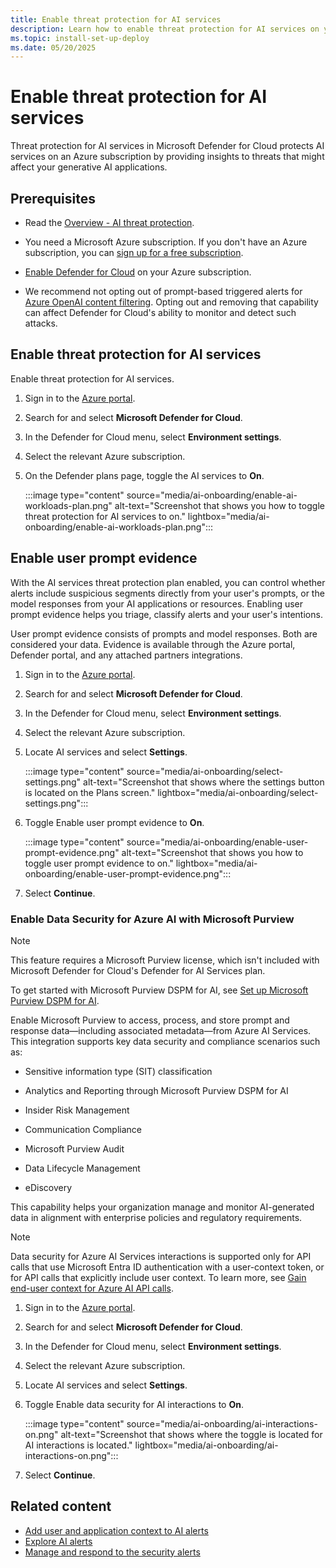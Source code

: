 ```yaml
---
title: Enable threat protection for AI services
description: Learn how to enable threat protection for AI services on your Azure subscription for Microsoft Defender for Cloud.
ms.topic: install-set-up-deploy
ms.date: 05/20/2025
---
```


# Enable threat protection for AI services

Threat protection for AI services in Microsoft Defender for Cloud protects AI services on an Azure subscription by providing insights to threats that might affect your generative AI applications.

## Prerequisites

- Read the [Overview - AI threat protection](ai-threat-protection.md).

- You need a Microsoft Azure subscription. If you don't have an Azure subscription, you can [sign up for a free subscription](https://azure.microsoft.com/pricing/free-trial/).

- [Enable Defender for Cloud](get-started.md#enable-defender-for-cloud-on-your-azure-subscription) on your Azure subscription.

- We recommend not opting out of prompt-based triggered alerts for [Azure OpenAI content filtering](/azure/ai-services/openai/concepts/content-filter). Opting out and removing that capability can affect Defender for Cloud's ability to monitor and detect such attacks.

## Enable threat protection for AI services

Enable threat protection for AI services.

1. Sign in to the [Azure portal](https://portal.azure.com).

1. Search for and select **Microsoft Defender for Cloud**.

1. In the Defender for Cloud menu, select **Environment settings**.

1. Select the relevant Azure subscription.

1. On the Defender plans page, toggle the AI services to **On**.

    :::image type="content" source="media/ai-onboarding/enable-ai-workloads-plan.png" alt-text="Screenshot that shows you how to toggle threat protection for AI services to on." lightbox="media/ai-onboarding/enable-ai-workloads-plan.png":::

## Enable user prompt evidence

With the AI services threat protection plan enabled, you can control whether alerts include suspicious segments directly from your user's prompts, or the model responses from your AI applications or resources. Enabling user prompt evidence helps you triage, classify alerts and your user's intentions.

User prompt evidence consists of prompts and model responses. Both are considered your data. Evidence is available through the Azure portal, Defender portal, and any attached partners integrations.

1. Sign in to the [Azure portal](https://portal.azure.com).

1. Search for and select **Microsoft Defender for Cloud**.

1. In the Defender for Cloud menu, select **Environment settings**.

1. Select the relevant Azure subscription.

1. Locate AI services and select **Settings**.

    :::image type="content" source="media/ai-onboarding/select-settings.png" alt-text="Screenshot that shows where the settings button is located on the Plans screen." lightbox="media/ai-onboarding/select-settings.png":::

1. Toggle Enable user prompt evidence to **On**.

    :::image type="content" source="media/ai-onboarding/enable-user-prompt-evidence.png" alt-text="Screenshot that shows you how to toggle user prompt evidence to on." lightbox="media/ai-onboarding/enable-user-prompt-evidence.png":::

1. Select **Continue**.

### **Enable Data Security for Azure AI with Microsoft Purview**

> [!NOTE]
> This feature requires a Microsoft Purview license, which isn't included with Microsoft Defender for Cloud's Defender for AI Services plan.
>
> To get started with Microsoft Purview DSPM for AI, see [Set up Microsoft Purview DSPM for AI](/purview/ai-microsoft-purview).

Enable Microsoft Purview to access, process, and store prompt and response data—including associated metadata—from Azure AI Services. This integration supports key data security and compliance scenarios such as:

- Sensitive information type (SIT) classification

- Analytics and Reporting through Microsoft Purview DSPM for AI

- Insider Risk Management

- Communication Compliance

- Microsoft Purview Audit

- Data Lifecycle Management

- eDiscovery

This capability helps your organization manage and monitor AI-generated data in alignment with enterprise policies and regulatory requirements.

> [!NOTE]
> Data security for Azure AI Services interactions is supported only for API calls that use Microsoft Entra ID authentication with a user-context token, or for API calls that explicitly include user context. To learn more, see [Gain end-user context for Azure AI API calls](gain-end-user-context-ai.md).

1. Sign in to the [Azure portal](https://portal.azure.com/).

1. Search for and select **Microsoft Defender for Cloud**.

1. In the Defender for Cloud menu, select **Environment settings**.

1. Select the relevant Azure subscription.

1. Locate AI services and select **Settings**.

1. Toggle Enable data security for AI interactions to **On**.  

    :::image type="content" source="media/ai-onboarding/ai-interactions-on.png" alt-text="Screenshot that shows where the toggle is located for AI interactions is located." lightbox="media/ai-onboarding/ai-interactions-on.png":::

1. Select **Continue**.

## Related content

- [Add user and application context to AI alerts](gain-end-user-context-ai.md)
- [Explore AI alerts](alerts-ai-workloads.md)
- [Manage and respond to the security alerts](managing-and-responding-alerts.md)
